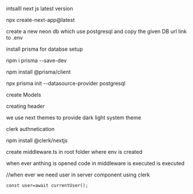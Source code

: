 intsalll next js latest version 

npx create-next-app@latest


create a new neon db which use postgresql and copy the given DB url link to .env


install prisma for databse setup

npm i prisma --save-dev

npm install @prisma/client

npx prisma init --datasource-provider postgresql

create Models

creating header 

we use next themes to provide dark light system theme 


clerk authnetication


npm install @clerk/nextjs

create middleware.ts in root folder where env is created 

when ever anthing is opened code in middleware is executed is executed


  //when ever we need user in server component using clerk 

    const user=await currentUser();


    
